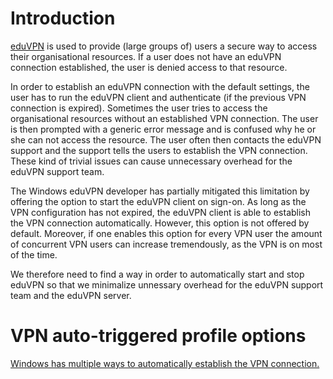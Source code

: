 # Introduction
[eduVPN](https://www.eduvpn.org) is used to provide (large groups of) users a secure way to access their organisational resources. If a user does not have an eduVPN connection established, the user is denied access to that resource.

In order to establish an eduVPN connection with the default settings, the user has to run the eduVPN client and authenticate (if the previous VPN connection is expired). Sometimes the user tries to access the organisational resources without an established VPN connection. The user is then prompted with a generic error message and is confused why he or she can not access the resource. The user often then contacts the eduVPN support and the support tells the users to establish the VPN connection. These kind of trivial issues can cause unnecessary overhead for the eduVPN support team.  

The Windows eduVPN developer has partially mitigated this limitation by offering the option to start the eduVPN client on sign-on. As long as the VPN configuration has not expired, the eduVPN client is able to establish the VPN connection automatically. However, this option is not offered by default. Moreover, if one enables this option for every VPN user the amount of concurrent VPN users can increase tremendously, as the VPN is on most of the time.

We therefore need to find a way in order to automatically start and stop eduVPN so that we minimalize unnessary overhead for the eduVPN support team and the eduVPN server.

# VPN auto-triggered profile options
[Windows has multiple ways to automatically establish the VPN connection.](https://docs.microsoft.com/en-us/windows/security/identity-protection/vpn/vpn-auto-trigger-profile)

